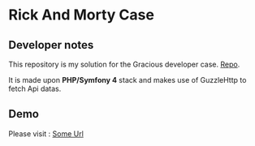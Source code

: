 # Rick And Morty Case 

## Developer notes

This repository is my solution for the Gracious developer case.
[Repo](https://github.com/graciousagency/rick-and-morty-case).

It is made upon **PHP/Symfony 4** stack and makes use of GuzzleHttp to fetch Api datas.

## Demo

Please visit : 
[Some Url](https://some-url.com)